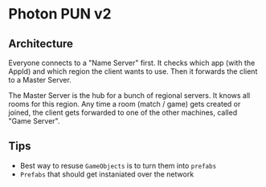 # Photon PUN v2

## Architecture

Everyone connects to a "Name Server" first. It checks which app (with the AppId) and which region the client wants to use. Then it forwards the client to a Master Server.

The Master Server is the hub for a bunch of regional servers. It knows all rooms for this region. Any time a room (match / game) gets created or joined, the client gets forwarded to one of the other machines, called "Game Server".

## Tips

- Best way to resuse `GameObjects` is to turn them into `prefabs`
- `Prefabs` that should get instaniated over the network 